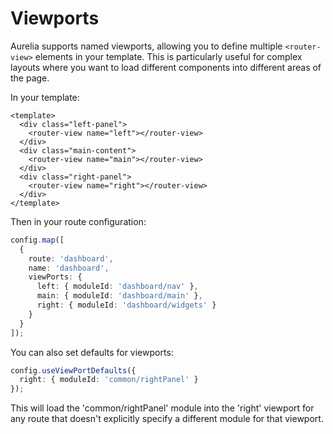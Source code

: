 # Viewports

Aurelia supports named viewports, allowing you to define multiple `<router-view>` elements in your template. This is particularly useful for complex layouts where you want to load different components into different areas of the page.

In your template:

```markup
<template>
  <div class="left-panel">
    <router-view name="left"></router-view>
  </div>
  <div class="main-content">
    <router-view name="main"></router-view>
  </div>
  <div class="right-panel">
    <router-view name="right"></router-view>
  </div>
</template>
```

Then in your route configuration:

```typescript
config.map([
  { 
    route: 'dashboard', 
    name: 'dashboard', 
    viewPorts: {
      left: { moduleId: 'dashboard/nav' },
      main: { moduleId: 'dashboard/main' },
      right: { moduleId: 'dashboard/widgets' }
    } 
  }
]);
```

You can also set defaults for viewports:

```typescript
config.useViewPortDefaults({
  right: { moduleId: 'common/rightPanel' }
});
```

This will load the 'common/rightPanel' module into the 'right' viewport for any route that doesn't explicitly specify a different module for that viewport.

